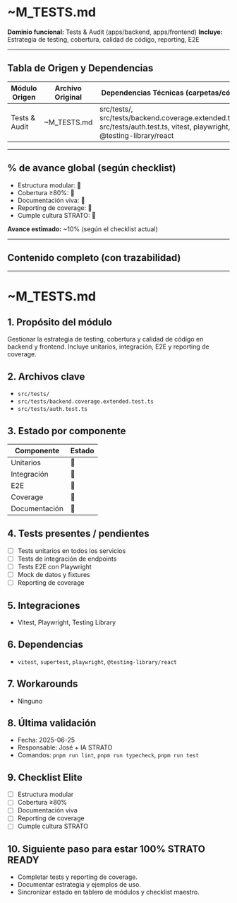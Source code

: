 # ~M_TESTS.md

**Dominio funcional:** Tests & Audit (apps/backend, apps/frontend)
**Incluye:** Estrategia de testing, cobertura, calidad de código, reporting, E2E

---

## Tabla de Origen y Dependencias

| Módulo Origen      | Archivo Original      | Dependencias Técnicas (carpetas/código)         |
|--------------------|----------------------|-------------------------------------------------|
| Tests & Audit      | ~M_TESTS.md          | src/tests/, src/tests/backend.coverage.extended.test.ts, src/tests/auth.test.ts, vitest, playwright, @testing-library/react |

---

## % de avance global (según checklist)
- Estructura modular: 🔲
- Cobertura ≥80%: 🔲
- Documentación viva: 🔲
- Reporting de coverage: 🔲
- Cumple cultura STRATO: 🔲

**Avance estimado:** ~10% (según el checklist actual)

---

## Contenido completo (con trazabilidad)

---

# ~M_TESTS.md

## 1. Propósito del módulo
Gestionar la estrategia de testing, cobertura y calidad de código en backend y frontend. Incluye unitarios, integración, E2E y reporting de coverage.

## 2. Archivos clave
- `src/tests/`
- `src/tests/backend.coverage.extended.test.ts`
- `src/tests/auth.test.ts`

## 3. Estado por componente
| Componente         | Estado |
|--------------------|--------|
| Unitarios          | 🔲     |
| Integración        | 🔲     |
| E2E                | 🔲     |
| Coverage           | 🔲     |
| Documentación      | 🔲     |

## 4. Tests presentes / pendientes
- [ ] Tests unitarios en todos los servicios
- [ ] Tests de integración de endpoints
- [ ] Tests E2E con Playwright
- [ ] Mock de datos y fixtures
- [ ] Reporting de coverage

## 5. Integraciones
- Vitest, Playwright, Testing Library

## 6. Dependencias
- `vitest`, `supertest`, `playwright`, `@testing-library/react`

## 7. Workarounds
- Ninguno

## 8. Última validación
- Fecha: 2025-06-25
- Responsable: José + IA STRATO
- Comandos: `pnpm run lint`, `pnpm run typecheck`, `pnpm run test`

## 9. Checklist Elite
- [ ] Estructura modular
- [ ] Cobertura ≥80%
- [ ] Documentación viva
- [ ] Reporting de coverage
- [ ] Cumple cultura STRATO

## 10. Siguiente paso para estar 100% STRATO READY
- Completar tests y reporting de coverage.
- Documentar estrategia y ejemplos de uso.
- Sincronizar estado en tablero de módulos y checklist maestro. 